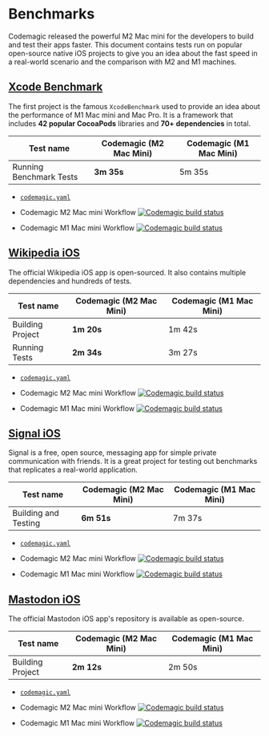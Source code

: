 # Benchmarks

Codemagic released the powerful M2 Mac mini for the developers to build and test their apps faster. This document contains tests run on popular open-source native iOS projects to give you an idea about the fast speed in a real-world scenario and the comparison with M2 and M1 machines.

## [Xcode Benchmark](https://github.com/nevercode-rudrank/Benchmarks/tree/benchmark)

The first project is the famous `XcodeBenchmark` used to provide an idea about the performance of M1 Mac mini and Mac Pro. It is a framework that includes **42 popular CocoaPods** libraries and **70+ dependencies** in total.

**Test name** | **Codemagic (M2 Mac Mini)** | **Codemagic (M1 Mac Mini)**
--- | --- | ---
Running Benchmark Tests | **3m 35s** | 5m 35s

- [`codemagic.yaml`](https://github.com/nevercode-rudrank/Benchmarks/blob/benchmark/codemagic.yaml)

- Codemagic M2 Mac mini Workflow  [![Codemagic build status](https://api.codemagic.io/apps/6269b3cc6248df946a077233/ios-m2-mac-mini-workflow/status_badge.svg)](https://codemagic.io/app/6269b3cc6248df946a077233/build/643fb4210684b3b2706ae810) 
- Codemagic M1 Mac mini Workflow  [![Codemagic build status](https://api.codemagic.io/apps/6269b3cc6248df946a077233/ios-m1-mac-mini-workflow/status_badge.svg)](https://codemagic.io/app/6269b3cc6248df946a077233/build/643fb41cb7c6fae51e9d3a12) 

## [Wikipedia iOS](https://github.com/nevercode-rudrank/wikipedia-ios)

The official Wikipedia iOS app is open-sourced. It also contains multiple dependencies and hundreds of tests.

**Test name** | **Codemagic (M2 Mac Mini)** | **Codemagic (M1 Mac Mini)**
--- | --- | ---
Building Project | **1m 20s** | 1m 42s
Running Tests | **2m 34s** | 3m 27s

- [`codemagic.yaml`](https://github.com/nevercode-rudrank/wikipedia-ios/blob/main/codemagic.yaml)

- Codemagic M2 Mac mini Workflow [![Codemagic build status](https://api.codemagic.io/apps/6267c85aeb4a9a0e7b7eba1b/wikipedia-m2-mini/status_badge.svg)](https://codemagic.io/app/6267c85aeb4a9a0e7b7eba1b/build/643fa4ada6c16df739a8e5c8)
- Codemagic M1 Mac mini Workflow [![Codemagic build status](https://api.codemagic.io/apps/6267c85aeb4a9a0e7b7eba1b/iwikipedia-m1-mini/status_badge.svg)](https://codemagic.io/app/6267c85aeb4a9a0e7b7eba1b/build/643fa4ada6c16df739a8e5c7)

## [Signal iOS](https://github.com/nevercode-rudrank/Signal-iOS)

Signal is a free, open source, messaging app for simple private communication with friends. It is a great project for testing out benchmarks that replicates a real-world application.

**Test name** | **Codemagic (M2 Mac Mini)** | **Codemagic (M1 Mac Mini)**
--- | --- | ---
Building and Testing | **6m 51s** | 7m 37s

- [`codemagic.yaml`](https://github.com/nevercode-rudrank/Signal-iOS/blob/main/codemagic.yaml)

- Codemagic M2 Mac mini Workflow [![Codemagic build status](https://api.codemagic.io/apps/626e67f46248df64e0b79f91/ios-m2-mac-mini-workflow/status_badge.svg)](https://codemagic.io/app/626e67f46248df64e0b79f91/build/643fb05d4d88a8c286334f33)
- Codemagic M1 Mac mini Workflow [![Codemagic build status](https://api.codemagic.io/apps/626e67f46248df64e0b79f91/ios-m1-mac-mini-workflow/status_badge.svg)](https://codemagic.io/app/626e67f46248df64e0b79f91/build/643fb0598854fcfe834a8b75)

## [Mastodon iOS](https://github.com/nevercode-rudrank/mastodon-ios)

The official Mastodon iOS app's repository is available as open-source.

**Test name** | **Codemagic (M2 Mac Mini)** | **Codemagic (M1 Mac Mini)**
--- | --- | ---
Building Project | **2m 12s** | 2m 50s

- [`codemagic.yaml`](https://github.com/nevercode-rudrank/mastodon-ios/blob/develop/codemagic.yaml)

- Codemagic M2 Mac mini Workflow [![Codemagic build status](https://api.codemagic.io/apps/63a21b433246c3f84a9da7d4/mastodon-ios-m2/status_badge.svg)](https://codemagic.io/app/63a21b433246c3f84a9da7d4/build/643faf0fc112ac5cd5e19fb8)
- Codemagic M1 Mac mini Workflow [![Codemagic build status](https://api.codemagic.io/apps/63a21b433246c3f84a9da7d4/mastodon-ios-m1/status_badge.svg)](https://codemagic.io/app/63a21b433246c3f84a9da7d4/build/643faf0fc112ac5cd5e19fb6)
